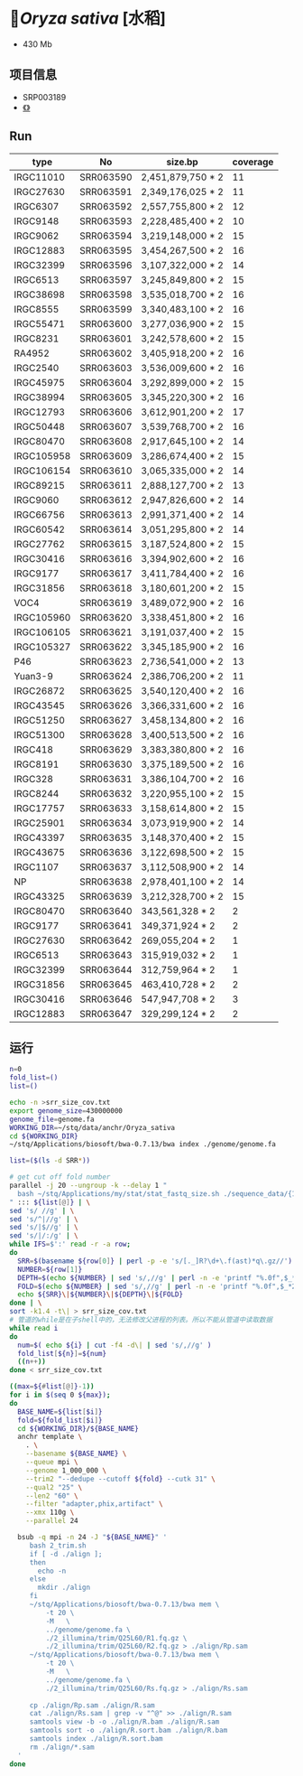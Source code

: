 # 🌾*Oryza sativa* [水稻]
+ 430 Mb

## 项目信息
+ SRP003189
+ [《》]()

## Run
|type|No|size.bp|coverage|
|---|---|---|---|
|IRGC11010|SRR063590|2,451,879,750 * 2 |11|
|IRGC27630|SRR063591|2,349,176,025 * 2 |11|
|IRGC6307 |SRR063592|2,557,755,800 * 2 |12|
|IRGC9148 |SRR063593|2,228,485,400 * 2 |10|
|IRGC9062 |SRR063594|3,219,148,000 * 2 |15|
|IRGC12883|SRR063595|3,454,267,500 * 2 |16|
|IRGC32399|SRR063596|3,107,322,000 * 2 |14|
|IRGC6513 |SRR063597|3,245,849,800 * 2 |15|
|IRGC38698|SRR063598|3,535,018,700 * 2 |16|
|IRGC8555 |SRR063599|3,340,483,100 * 2 |16|
|IRGC55471|SRR063600|3,277,036,900 * 2 |15|
|IRGC8231 |SRR063601|3,242,578,600 * 2 |15|
|RA4952   |SRR063602|3,405,918,200 * 2 |16|
|IRGC2540 |SRR063603|3,536,009,600 * 2 |16|
|IRGC45975|SRR063604|3,292,899,000 * 2 |15|
|IRGC38994|SRR063605|3,345,220,300 * 2 |16|
|IRGC12793|SRR063606|3,612,901,200 * 2 |17|
|IRGC50448|SRR063607|3,539,768,700 * 2 |16|
|IRGC80470|SRR063608|2,917,645,100 * 2 |14|
|IRGC105958|SRR063609|3,286,674,400 * 2 |15|
|IRGC106154|SRR063610|3,065,335,000 * 2 |14|
|IRGC89215 |SRR063611|2,888,127,700 * 2 |13|
|IRGC9060  |SRR063612|2,947,826,600 * 2 |14|
|IRGC66756 |SRR063613|2,991,371,400 * 2 |14|
|IRGC60542 |SRR063614|3,051,295,800 * 2 |14|
|IRGC27762 |SRR063615|3,187,524,800 * 2 |15|
|IRGC30416 |SRR063616|3,394,902,600 * 2 |16|
|IRGC9177  |SRR063617|3,411,784,400 * 2 |16|
|IRGC31856 |SRR063618|3,180,601,200 * 2 |15|
|VOC4      |SRR063619|3,489,072,900 * 2 |16|
|IRGC105960|SRR063620|3,338,451,800 * 2 |16|
|IRGC106105|SRR063621|3,191,037,400 * 2 |15|
|IRGC105327|SRR063622|3,345,185,900 * 2 |16|
|P46       |SRR063623|2,736,541,000 * 2 |13|
|Yuan3-9   |SRR063624|2,386,706,200 * 2 |11|
|IRGC26872 |SRR063625|3,540,120,400 * 2 |16|
|IRGC43545 |SRR063626|3,366,331,600 * 2 |16|
|IRGC51250 |SRR063627|3,458,134,800 * 2 |16|
|IRGC51300 |SRR063628|3,400,513,500 * 2 |16|
|IRGC418   |SRR063629|3,383,380,800 * 2 |16|
|IRGC8191  |SRR063630|3,375,189,500 * 2 |16|
|IRGC328   |SRR063631|3,386,104,700 * 2 |16|
|IRGC8244  |SRR063632|3,220,955,100 * 2 |15|
|IRGC17757 |SRR063633|3,158,614,800 * 2 |15|
|IRGC25901 |SRR063634|3,073,919,900 * 2 |14|
|IRGC43397 |SRR063635|3,148,370,400 * 2 |15|
|IRGC43675 |SRR063636|3,122,698,500 * 2 |15|
|IRGC1107  |SRR063637|3,112,508,900 * 2 |14|
|NP	       |SRR063638|2,978,401,100 * 2 |14|
|IRGC43325 |SRR063639|3,212,328,700 * 2 |15|
|IRGC80470 |SRR063640|343,561,328 * 2 |2|
|IRGC9177  |SRR063641|349,371,924 * 2 |2|
|IRGC27630 |SRR063642|269,055,204 * 2 |1|
|IRGC6513  |SRR063643|315,919,032 * 2 |1|
|IRGC32399 |SRR063644|312,759,964 * 2 |1|
|IRGC31856 |SRR063645|463,410,728 * 2 |2|
|IRGC30416 |SRR063646|547,947,708 * 2 |3|
|IRGC12883 |SRR063647|329,299,124 * 2 |2|

## 运行

```bash
n=0
fold_list=()
list=()

echo -n >srr_size_cov.txt
export genome_size=430000000
genome_file=genome.fa
WORKING_DIR=~/stq/data/anchr/Oryza_sativa
cd ${WORKING_DIR}
~/stq/Applications/biosoft/bwa-0.7.13/bwa index ./genome/genome.fa

list=($(ls -d SRR*))

# get cut off fold number
parallel -j 20 --ungroup -k --delay 1 "
  bash ~/stq/Applications/my/stat/stat_fastq_size.sh ./sequence_data/{1}_1.fastq.gz | tail -n 1 
" ::: ${list[@]} | \
sed 's/ //g' | \
sed 's/^|//g' | \
sed 's/|$//g' | \
sed 's/|/:/g' | \
while IFS=$':' read -r -a row;
do
  SRR=$(basename ${row[0]} | perl -p -e 's/[._]R?\d+\.f(ast)*q\.gz//')
  NUMBER=${row[1]}
  DEPTH=$(echo ${NUMBER} | sed 's/,//g' | perl -n -e 'printf "%.0f",$_*2/$ENV{genome_size}')
  FOLD=$(echo ${NUMBER} | sed 's/,//g' | perl -n -e 'printf "%.0f",$_*2*4/$ENV{genome_size}')
  echo ${SRR}\|${NUMBER}\|${DEPTH}\|${FOLD}
done | \
sort -k1.4 -t\| > srr_size_cov.txt
# 管道的while是在子shell中的，无法修改父进程的列表。所以不能从管道中读取数据
while read i
do
  num=$( echo ${i} | cut -f4 -d\| | sed 's/,//g' )
  fold_list[${n}]=${num}
  ((n++))
done < srr_size_cov.txt

((max=${#list[@]}-1))
for i in $(seq 0 ${max});
do
  BASE_NAME=${list[$i]}
  fold=${fold_list[$i]}
  cd ${WORKING_DIR}/${BASE_NAME}
  anchr template \
    . \
    --basename ${BASE_NAME} \
    --queue mpi \
    --genome 1_000_000 \
    --trim2 "--dedupe --cutoff ${fold} --cutk 31" \
    --qual2 "25" \
    --len2 "60" \
    --filter "adapter,phix,artifact" \
    --xmx 110g \
    --parallel 24

  bsub -q mpi -n 24 -J "${BASE_NAME}" '
     bash 2_trim.sh
     if [ -d ./align ];
     then
       echo -n
     else
       mkdir ./align
     fi
     ~/stq/Applications/biosoft/bwa-0.7.13/bwa mem \
         -t 20 \
         -M   \
         ../genome/genome.fa \
         ./2_illumina/trim/Q25L60/R1.fq.gz \
         ./2_illumina/trim/Q25L60/R2.fq.gz > ./align/Rp.sam
     ~/stq/Applications/biosoft/bwa-0.7.13/bwa mem \
         -t 20 \
         -M   \
         ../genome/genome.fa \
         ./2_illumina/trim/Q25L60/Rs.fq.gz > ./align/Rs.sam
         
     cp ./align/Rp.sam ./align/R.sam
     cat ./align/Rs.sam | grep -v "^@" >> ./align/R.sam
     samtools view -b -o ./align/R.bam ./align/R.sam
     samtools sort -o ./align/R.sort.bam ./align/R.bam
     samtools index ./align/R.sort.bam
     rm ./align/*.sam
  '
done
```
